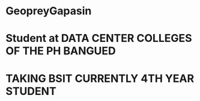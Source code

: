 # GeopreyGapasin
# Student at DATA CENTER COLLEGES OF THE PH BANGUED
# TAKING BSIT CURRENTLY 4TH YEAR STUDENT
